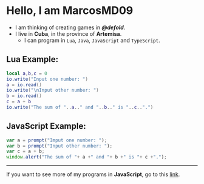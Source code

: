 # Hello, I am MarcosMD09

- I am thinking of creating games in _**@defold**_.
- I live in **Cuba**, in the province of **Artemisa**.
  - I can program in ``Lua``, ``Java``, ``JavaScript`` and ``TypeScript``.

## Lua Example:
```lua
local a,b,c = 0
io.write("Input one number: ")
a = io.read()
io.write("\nInput other number: ")
b = io.read()
c = a + b
io.write("The sum of "..a.." and "..b.." is "..c..".")
```
## JavaScript Example:
```javascript
var a = prompt("Imput one number: ");
var b = prompt("Input other number: ");
var c = a + b;
window.alert("The sum of "+ a +" and "+ b +" is "+ c +".");
```
---
If you want to see more of my programs in **JavaScript**, go to this [link](https://github.com/MarcosMD09/JavaScript-Samples).
